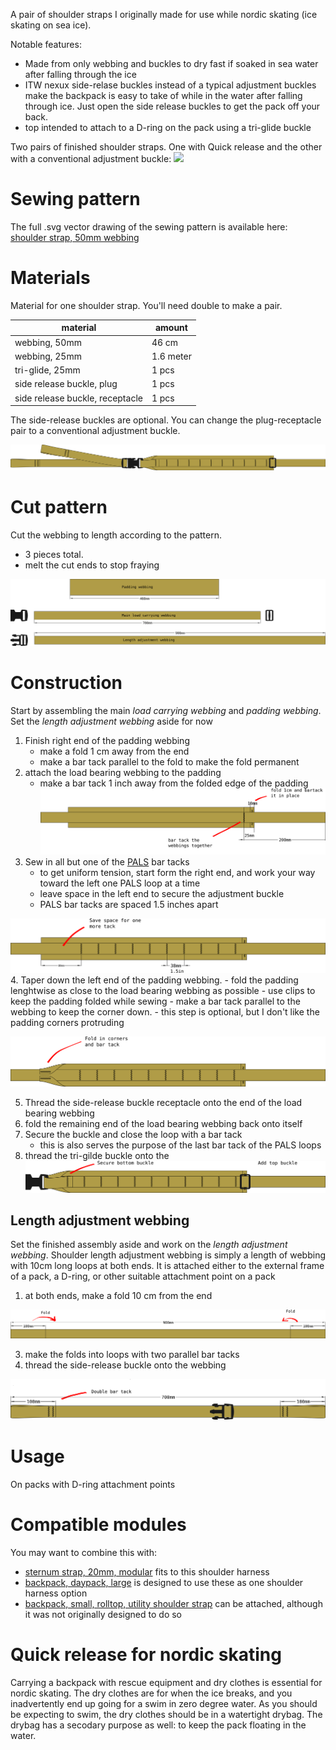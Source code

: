
A pair of shoulder straps I originally made for use while nordic skating (ice skating on sea ice). 

Notable features:

- Made from only webbing and buckles to dry fast if soaked in sea water after falling through the ice
- ITW nexux side-relase buckles instead of a typical adjustment buckles make the backpack is easy to take of while in the water after falling through ice. Just open the side release buckles to get the pack off your back. 
- top intended to attach to a D-ring on the pack using a tri-glide buckle
 
Two pairs of finished shoulder straps. One with Quick release and the other with a conventional adjustment buckle:
![](../finished%20shoulder%20straps.jpg)

# Sewing pattern


The full .svg vector drawing of the sewing pattern is available here: [shoulder strap, 50mm webbing](shoulder%20strap,%2050mm%20webbing.svg)


# Materials


Material for one shoulder strap. You'll need double to make a pair.


material | amount
--|--
webbing, 50mm | 46 cm
webbing, 25mm | 1.6 meter
tri-glide, 25mm | 1 pcs
side release buckle, plug | 1 pcs
side release buckle, receptacle | 1 pcs

The side-release buckles are optional. You can change the plug-receptacle pair to a conventional adjustment buckle.  

![](complete.png)
# Cut pattern

Cut the webbing to length according to the pattern.

- 3 pieces total. 
- melt the cut ends to stop fraying

![](cut.png)


# Construction

Start by assembling the main *load carrying webbing* and *padding webbing*. Set the *length adjustment webbing* aside for now

1. Finish right end of the padding webbing 
	- make a fold 1 cm away from the end  
	- make a bar tack parallel to the fold to make the fold permanent
2. attach the load bearing webbing to the padding
	- make a bar tack 1 inch away from the folded edge of the padding
![](step1.png)
3. Sew in all but one of the [PALS](../PALS)  bar tacks
	-  to get uniform tension, start form the right end, and work your way toward the left one PALS loop at a time
	-  leave space in the left end to secure the adjustment buckle
	- PALS bar tacks are spaced 1.5 inches apart

![](step2.png)
4. Taper down the left end of the padding webbing.
	- fold the padding lenghtwise as close to the load bearing webbing as possible
	- use clips to keep the padding folded while sewing
	- make a bar tack parallel to the webbing to keep the corner down.
	- this step is optional, but I don't like the padding corners protruding


![](step3.png)


5. Thread the side-release buckle receptacle onto the end of the load bearing webbing
6. fold the remaining end of the load bearing webbing back onto itself
7. Secure the buckle and close the loop with a bar tack
	- this is also serves the purpose of the last bar tack of the PALS loops
8. thread the tri-gilde buckle onto the 
![](step4.png)

 
## Length adjustment webbing

Set the finished assembly aside and work on the *length adjustment webbing*. Shoulder length adjustment webbing is simply a length of webbing with 10cm long loops at both ends. It is attached either to the external frame of a pack, a D-ring, or other suitable attachment point on a pack


1. at both ends, make a fold 10 cm from the end

![](step5.png)

3. make the folds into loops with two parallel bar tacks
4. thread the side-release buckle onto the webbing

![](step6.png)


# Usage 

On packs with D-ring attachment points



# Compatible modules

You may want to combine this with:

- [sternum strap, 20mm, modular](../sternum%20strap,%2020mm,%20modular/sternum%20strap,%2020mm,%20modular) fits to this shoulder harness
- [backpack, daypack, large](../backpack,%20daypack,%20large/backpack,%20daypack,%20large) is designed to use these as one shoulder harness option
- [backpack, small, rolltop, utility shoulder strap](../backpack,%20small,%20rolltop,%20utility%20shoulder%20strap) can be attached, although it was not originally designed to do so

# Quick release for nordic skating


Carrying a backpack with rescue equipment and dry clothes is essential for nordic skating. The dry clothes are for when the ice breaks, and you inadvertently end up going for a swim in zero degree water. As you should be expecting to swim, the dry clothes should be in a watertight drybag. The drybag has a secodary purpose as well: to keep the pack floating in the water. 



